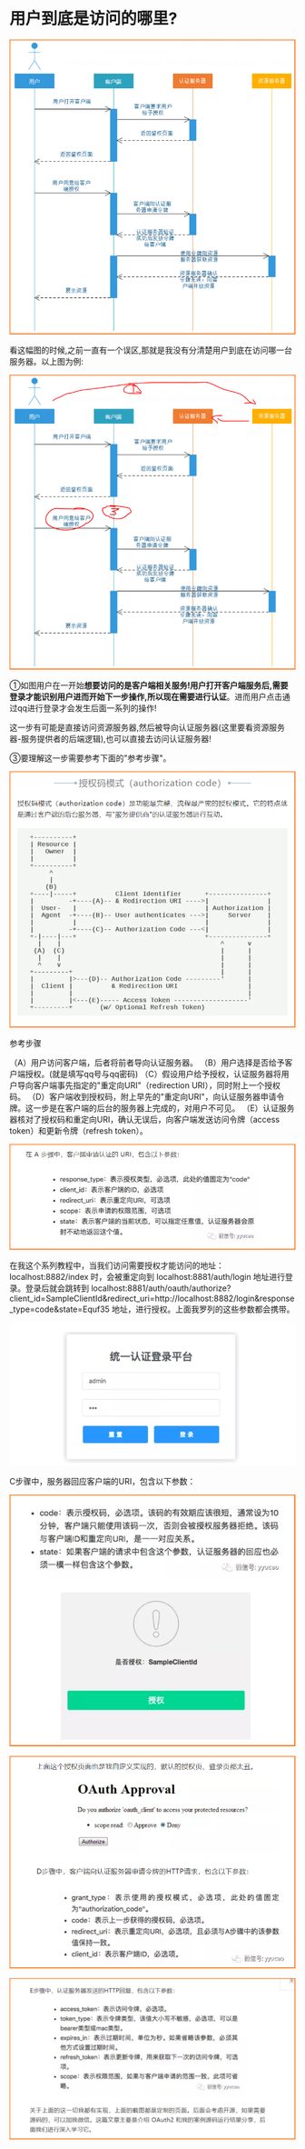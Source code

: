 # 用户到底是访问的哪里?

![1562123174895](assets/1562123174895.png)

看这幅图的时候,之前一直有一个误区,那就是我没有分清楚用户到底在访问哪一台服务器。以上图为例:

![1562124760301](assets/1562124760301.png)

①如图用户在一开始**想要访问的是客户端相关服务!**用户打开客户端服务后,需要登录才能识别用户进而开始下一步操作,所以**现在需要进行认证**。进而用户点击通过qq进行登录才会发生后面一系列的操作!

这一步有可能是直接访问资源服务器,然后被导向认证服务器(这里要看资源服务器-服务提供者的后端逻辑),也可以直接去访问认证服务器!

③要理解这一步需要参考下面的"参考步骤"。

![1562125330515](assets/1562125330515.png)

参考步骤

（A）用户访问客户端，后者将前者导向认证服务器。
（B）用户选择是否给予客户端授权。(就是填写qq号与qq密码)
（C）假设用户给予授权，认证服务器将用户导向客户端事先指定的"重定向URI"（redirection URI），同时附上一个授权码。
（D）客户端收到授权码，附上早先的"重定向URI"，向认证服务器申请令牌。这一步是在客户端的后台的服务器上完成的，对用户不可见。
（E）认证服务器核对了授权码和重定向URI，确认无误后，向客户端发送访问令牌（access token）和更新令牌（refresh token）。

![1562125342064](assets/1562125342064.png)

在我这个系列教程中，当我们访问需要授权才能访问的地址：localhost:8882/index 时，会被重定向到 localhost:8881/auth/login 地址进行登录。登录后就会跳转到 localhost:8881/auth/oauth/authorize?client_id=SampleClientId&redirect_uri=http://localhost:8882/login&response_type=code&state=Equf35 地址，进行授权。上面我罗列的这些参数都会携带。

![1562125357625](assets/1562125357625.png)

C步骤中，服务器回应客户端的URI，包含以下参数：

![1562125369701](assets/1562125369701.png)

![1562125382280](assets/1562125382280.png)

![1562125393008](assets/1562125393008.png)